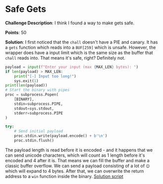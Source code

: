 # Safe Gets

**Challenge Description**:
I think I found a way to make gets safe.

**Points**:
50

**Solution**:
I first noticed that the `chall` doesn't have a PIE and canary. It has a `gets` function which reads into a `BUF[259]` which is unsafe. However, the wrapper does have a input limit which is the same size as the buffer that `chall` reads into. That means it's safe, right? 
Definitely not.
```python
payload = input(f"Enter your input (max {MAX_LEN} bytes): ")
if len(payload) > MAX_LEN:
    print("[-] Input too long!")
    sys.exit(1)
print(len(payload))
# Start the binary with pipes
proc = subprocess.Popen(
    [BINARY],
    stdin=subprocess.PIPE,
    stdout=sys.stdout,
    stderr=subprocess.PIPE
)

try:
    # Send initial payload
    proc.stdin.write(payload.encode() + b'\n')
    proc.stdin.flush()
```
The payload length is read before it is encoded - and it happens that we can send unicode characters, which will count as 1 length before it's encoded and 4 after it is. That means we can fill the buffer and make a classic buffer overflow.
We can send a payload consisting of a lot of `😊` which will expand to 4 bytes. After that, we can overwrite the return address to a `win` function inside the binary.
[Solution script](exploit.py)